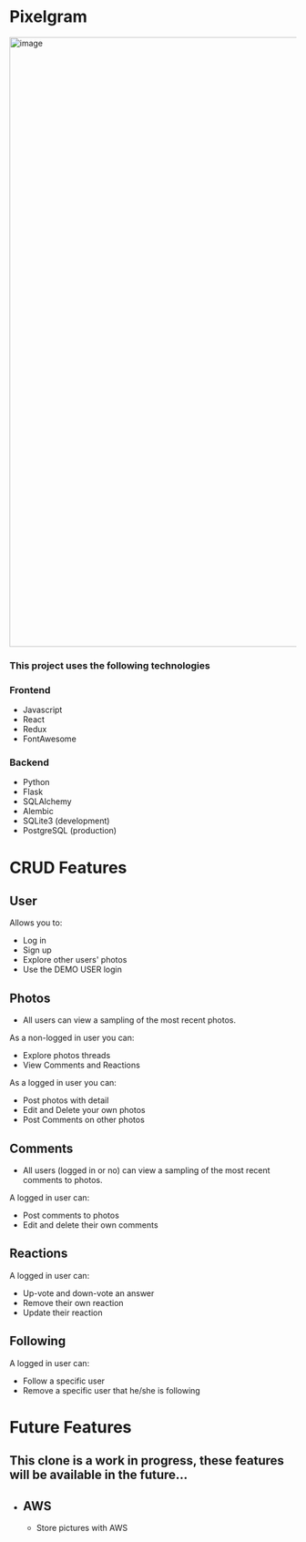 # Pixelgram

<img width="1071" alt="image" src="https://user-images.githubusercontent.com/99565823/218787211-7bcb5c04-ae82-4960-a199-74da0bb3797d.png">


### This project uses the following technologies
### Frontend
* Javascript
* React
* Redux
* FontAwesome
### Backend
* Python
* Flask
* SQLAlchemy
* Alembic
* SQLite3 (development)
* PostgreSQL (production)

# CRUD Features

## User
Allows you to:
   - Log in
   - Sign up
   - Explore other users' photos
   - Use the DEMO USER login

## Photos
   - All users can view a sampling of the most recent photos.

As a non-logged in user you can:
   - Explore photos threads
   - View Comments and Reactions

As a logged in user you can:
   - Post photos with detail
   - Edit and Delete your own photos
   - Post Comments on other photos

## Comments
   - All users (logged in or no) can view a sampling of the most recent comments to photos.

A logged in user can:
 - Post comments to photos
 - Edit and delete their own comments

## Reactions
A logged in user can:
 - Up-vote and down-vote an answer
 - Remove their own reaction
 - Update their reaction

## Following
A logged in user can:
 - Follow a specific user
 - Remove a specific user that he/she is following

# Future Features

## This clone is a work in progress, these features will be available in the future...

- ## AWS
   - Store pictures with AWS

